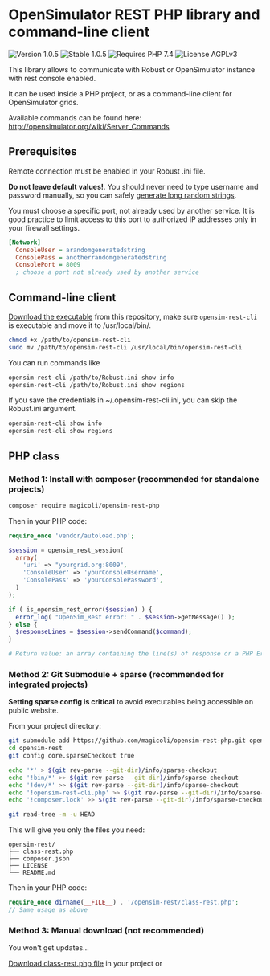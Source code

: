 # OpenSimulator REST PHP library and command-line client

![Version 1.0.5](https://badgen.net/badge/Version/1.0.5/999999)
![Stable 1.0.5](https://badgen.net/badge/Stable/1.0.5/00aa00)
![Requires PHP 7.4](https://badgen.net/badge/PHP/7.4+/7884bf)
![License AGPLv3](https://badgen.net/badge/License/AGPLv3/552b55)

This library allows to communicate with Robust or OpenSimulator instance with rest console enabled.

It can be used inside a PHP project, or as a command-line client for OpenSimulator grids.

Available commands can be found here: <http://opensimulator.org/wiki/Server_Commands>

## Prerequisites

Remote connection must be enabled in your Robust .ini file.

**Do not leave default values!**. You should never need to type username and password manually, so you can safely [generate long random strings](https://www.random.org/strings/?num=2&len=32&digits=on&upperalpha=on&loweralpha=on&unique=on&format=plain&rnd=new).

You must choose a specific port, not already used by another service. It is good practice to limit access to this port to authorized IP addresses only in your firewall settings.

```ini
[Network]
  ConsoleUser = arandomgeneratedstring
  ConsolePass = anotherrandomgeneratedstring
  ConsolePort = 8009
  ; choose a port not already used by another service
```

## Command-line client

[Download the executable](https://raw.githubusercontent.com/magicoli/opensim-rest-php/master/opensim-rest-cli) from this repository, make sure `opensim-rest-cli` is executable and move it to /usr/local/bin/.

```bash
chmod +x /path/to/opensim-rest-cli
sudo mv /path/to/opensim-rest-cli /usr/local/bin/opensim-rest-cli
```

You can run commands like

```bash
opensim-rest-cli /path/to/Robust.ini show info
opensim-rest-cli /path/to/Robust.ini show regions
```

If you save the credentials in ~/.opensim-rest-cli.ini, you can skip the Robust.ini argument.

```bash
opensim-rest-cli show info
opensim-rest-cli show regions
```

## PHP class

### Method 1: Install with composer (recommended for standalone projects)

```bash
composer require magicoli/opensim-rest-php
```

Then in your PHP code:
```php
require_once 'vendor/autoload.php';

$session = opensim_rest_session(
  array(
    'uri' => "yourgrid.org:8009",
    'ConsoleUser' => 'yourConsoleUsername',
    'ConsolePass' => 'yourConsolePassword',
  )
);

if ( is_opensim_rest_error($session) ) {
  error_log( "OpenSim_Rest error: " . $session->getMessage() );
} else {
  $responseLines = $session->sendCommand($command);
}

# Return value: an array containing the line(s) of response or a PHP Error
```

### Method 2: Git Submodule + sparse (recommended for integrated projects)

**Setting sparse config is critical** to avoid executables being accessible on public website.

From your project directory:

```bash
git submodule add https://github.com/magicoli/opensim-rest-php.git opensim-rest
cd opensim-rest
git config core.sparseCheckout true

echo '*' > $(git rev-parse --git-dir)/info/sparse-checkout
echo '!bin/*' >> $(git rev-parse --git-dir)/info/sparse-checkout
echo '!dev/*' >> $(git rev-parse --git-dir)/info/sparse-checkout
echo '!opensim-rest-cli.php' >> $(git rev-parse --git-dir)/info/sparse-checkout
echo '!composer.lock' >> $(git rev-parse --git-dir)/info/sparse-checkout

git read-tree -m -u HEAD
```

This will give you only the files you need:
```
opensim-rest/
├── class-rest.php
├── composer.json
├── LICENSE
└── README.md
```

Then in your PHP code:
```php
require_once dirname(__FILE__) . '/opensim-rest/class-rest.php';
// Same usage as above
```

### Method 3: Manual download (not recommended)

You won't get updates...

[Download class-rest.php file](https://raw.githubusercontent.com/magicoli/opensim-rest-php/master/class-rest.php) in your project or 

